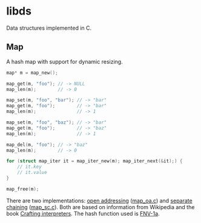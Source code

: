 # libds

Data structures implemented in C.

## Map

A hash map with support for dynamic resizing.

```c
map* m = map_new();

map_get(m, "foo"); // -> NULL
map_len(m);        // -> 0

map_set(m, "foo", "bar"); // -> "bar"
map_get(m, "foo");        // -> "bar"
map_len(m);               // -> 1

map_set(m, "foo", "baz"); // -> "bar"
map_get(m, "foo");        // -> "baz"
map_len(m);               // -> 1

map_del(m, "foo"); // -> "baz"
map_len(m);        // -> 0

for (struct map_iter it = map_iter_new(m); map_iter_next(&it);) {
    // it.key
    // it.value
}

map_free(m);
```

There are two implementations: [open addressing][1] ([map_oa.c](map_oa.c)) and [separate chaining][2] ([map_sc.c](map_sc.c)).
Both are based on information from Wikipedia and the book [Crafting interpreters][3].
The hash function used is [FNV-1a][4].

[1]: https://en.wikipedia.org/wiki/Hash_table#Open_addressing
[2]: https://en.wikipedia.org/wiki/Hash_table#Separate_chaining
[3]: https://craftinginterpreters.com/hash-tables.html
[4]: https://en.wikipedia.org/wiki/Fowler–Noll–Vo_hash_function#FNV-1a_hash
